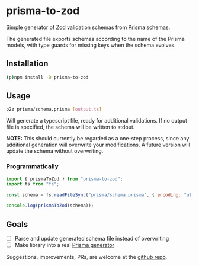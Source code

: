 # prisma-to-zod

Simple generator of [Zod](https://zod.dev/) validation schemas from [Prisma](https://www.prisma.io/) schemas.

The generated file exports schemas according to the name of the Prisma models, with type guards for missing keys when the schema evolves.

## Installation

```bash
(p)npm install -D prisma-to-zod
```

## Usage

```bash
p2z prisma/schema.prisma [output.ts]
```

Will generate a typescript file, ready for additional validations. If no output file is specified, the schema will be written to stdout.

**NOTE:** This should currently be regarded as a one-step process, since any additional generation will overwrite your modifications. A future version will update the schema without overwriting.

### Programmatically

```js
import { prismaToZod } from "prisma-to-zod";
import fs from "fs";

const schema = fs.readFileSync("prisma/schema.prisma", { encoding: "utf8" });

console.log(prismaToZod(schema));
```

## Goals

- [ ] Parse and update generated schema file instead of overwriting
- [ ] Make library into a real [Prisma generator](https://www.prisma.io/docs/concepts/components/prisma-schema/generators)

Suggestions, improvements, PRs, are welcome at the [github repo](https://github.com/ciscoheat/prisma-to-zod).
